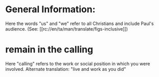 # General Information:

Here the words "us" and "we" refer to all Christians and include Paul's audience. (See: [[rc://en/ta/man/translate/figs-inclusive]])

# remain in the calling

Here "calling" refers to the work or social position in which you were involved. Alternate translation: "live and work as you did"

